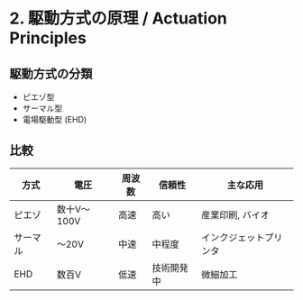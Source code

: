 # 2. 駆動方式の原理 / Actuation Principles

## 駆動方式の分類
- ピエゾ型
- サーマル型
- 電場駆動型 (EHD)

## 比較
| 方式 | 電圧 | 周波数 | 信頼性 | 主な応用 |
|------|------|--------|--------|----------|
| ピエゾ | 数十V～100V | 高速 | 高い | 産業印刷, バイオ |
| サーマル | ～20V | 中速 | 中程度 | インクジェットプリンタ |
| EHD | 数百V | 低速 | 技術開発中 | 微細加工 |

